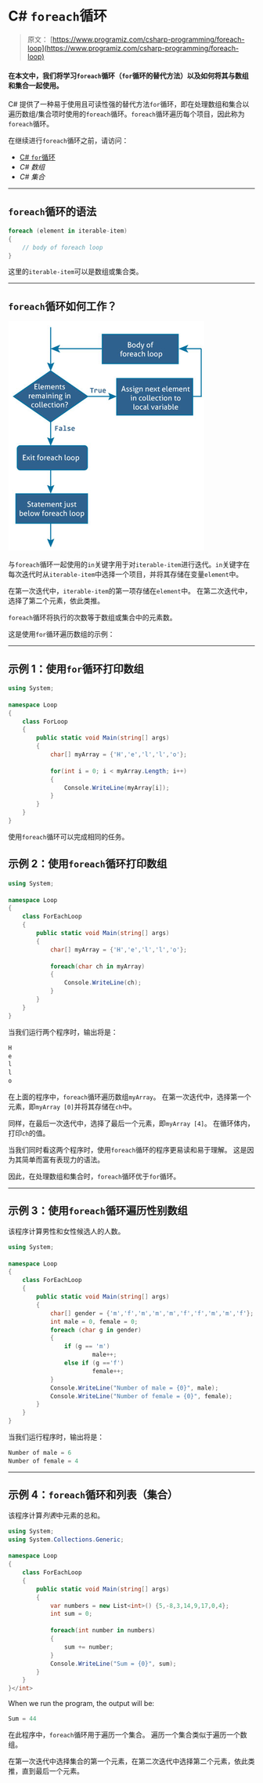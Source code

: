 # C# `foreach`循环

> 原文： [https://www.programiz.com/csharp-programming/foreach-loop](https://www.programiz.com/csharp-programming/foreach-loop)

#### 在本文中，我们将学习`foreach`循环（`for`循环的替代方法）以及如何将其与数组和集合一起使用。

C# 提供了一种易于使用且可读性强的替代方法`for`循环，即在处理数组和集合以遍历数组/集合项时使用的`foreach`循环。`foreach`循环遍历每个项目，因此称为`foreach`循环。

在继续进行`foreach`循环之前，请访问：

*   [C# `for`循环](/csharp-programming/for-loop "C# for loop")
*   *C# 数组*
*   *C# 集合*

* * *

## `foreach`循环的语法

```cs
foreach (element in iterable-item)
{
    // body of foreach loop
}

```

这里的`iterable-item`可以是数组或集合类。

* * *

## `foreach`循环如何工作？

![C# foreach loop flowchart](img/d8b6fdb2588d151ac32dd3976f362e3c.png "How foreach loop works in C#?")

与`foreach`循环一起使用的`in`关键字用于对`iterable-item`进行迭代。`in`关键字在每次迭代时从`iterable-item`中选择一个项目，并将其存储在变量`element`中。

在第一次迭代中，`iterable-item`的第一项存储在`element`中。 在第二次迭代中，选择了第二个元素，依此类推。

`foreach`循环将执行的次数等于数组或集合中的元素数。

这是使用`for`循环遍历数组的示例：

* * *

## 示例 1：使用`for`循环打印数组

```cs
using System;

namespace Loop
{
    class ForLoop
    {
        public static void Main(string[] args)
        {
            char[] myArray = {'H','e','l','l','o'};

            for(int i = 0; i < myArray.Length; i++)
            {
                Console.WriteLine(myArray[i]);
            }
        }
    }
} 
```

使用`foreach`循环可以完成相同的任务。

## 示例 2：使用`foreach`循环打印数组

```cs
using System;

namespace Loop
{
    class ForEachLoop
    {
        public static void Main(string[] args)
        {
            char[] myArray = {'H','e','l','l','o'};

            foreach(char ch in myArray)
            {
                Console.WriteLine(ch);
            }
        }
    }
} 
```

当我们运行两个程序时，输出将是：

```cs
H
e
l
l
o 
```

在上面的程序中，`foreach`循环遍历数组`myArray`。 在第一次迭代中，选择第一个元素，即`myArray [0]`并将其存储在`ch`中。

同样，在最后一次迭代中，选择了最后一个元素，即`myArray [4]`。 在循环体内，打印`ch`的值。

当我们同时看这两个程序时，使用`foreach`循环的程序更易读和易于理解。 这是因为其简单而富有表现力的语法。

因此，在处理数组和集合时，`foreach`循环优于`for`循环。

* * *

## 示例 3：使用`foreach`循环遍历性别数组

该程序计算男性和女性候选人的人数。

```cs
using System;

namespace Loop
{
    class ForEachLoop
    {
        public static void Main(string[] args)
        {
            char[] gender = {'m','f','m','m','m','f','f','m','m','f'};
            int male = 0, female = 0;
            foreach (char g in gender)  
            {
                if (g == 'm')
                        male++;
                else if (g =='f')
                        female++;
            }
            Console.WriteLine("Number of male = {0}", male);
            Console.WriteLine("Number of female = {0}", female);
        }
    }
} 
```

当我们运行程序时，输出将是：

```cs
Number of male = 6
Number of female = 4 
```

* * *

## 示例 4：`foreach`循环和列表（集合）

该程序计算*列表*中元素的总和。

```cs
using System;
using System.Collections.Generic;

namespace Loop
{
    class ForEachLoop
    {
        public static void Main(string[] args)
        {
            var numbers = new List<int>() {5,-8,3,14,9,17,0,4};
            int sum = 0;

            foreach(int number in numbers)
            {
                sum += number;
            }
            Console.WriteLine("Sum = {0}", sum);
        }
    }
}</int> 
```

When we run the program, the output will be:

```cs
Sum = 44
```

在此程序中，`foreach`循环用于遍历一个集合。 遍历一个集合类似于遍历一个数组。

在第一次迭代中选择集合的第一个元素，在第二次迭代中选择第二个元素，依此类推，直到最后一个元素。